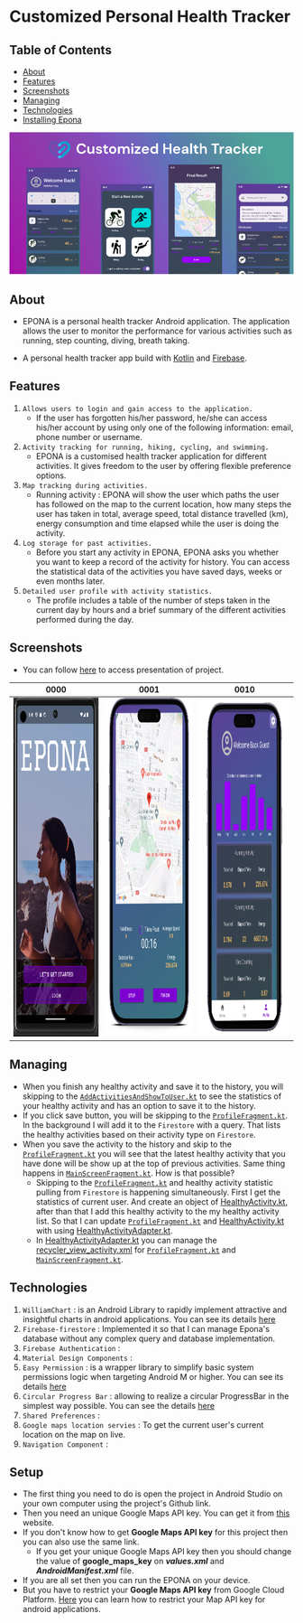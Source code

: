 # Customized Personal Health Tracker

## Table of Contents

* [About](#about)
* [Features](#features)
* [Screenshots](#screenshots)
* [Managing](#managing)
* [Technologies](#technologies)
* [Installing Epona](#setup)



![](app/src/main/res/drawable/image.png)
## About
- EPONA is a personal health tracker Android application. The application allows the user to monitor the performance for various activities such as running, step counting, diving, breath taking.

- A personal health tracker app build with [Kotlin](https://kotlinlang.org/) and [Firebase](https://firebase.google.com/).

## Features

1. `Allows users to login and gain access to the application.`
    - If the user has forgotten his/her password, he/she can access his/her account by using only one of the following information: email, phone number or username.
2. `Activity tracking for running, hiking, cycling, and swimming.`
    - EPONA is a customised health tracker application for different activities. It gives freedom to the user by offering flexible preference options.
3. `Map tracking during activities.`
    - Running activity : EPONA will show the user which paths the user has followed on the map to the current location, how many steps the user has taken in total, average speed, total distance travelled (km), energy consumption and time elapsed while the user is doing the activity.
4. `Log storage for past activities.`
    - Before you start any activity in EPONA, EPONA asks you whether you want to keep a record of the activity for history. You can access the statistical data of the activities you have saved days, weeks or even months later.
5. `Detailed user profile with activity statistics.`
    - The profile includes a table of the number of steps taken in the current day by hours and a brief summary of the different activities performed during the day.

## Screenshots
- You can follow [here](https://www.canva.com/design/DAFmfO0lvMI/yiyRrkEo4jl820y_KGG1yg/edit) to access presentation of project.

|                0000                    |   0001                   |       0010                   |
|:-----------------------------------------:|:------------------------------------------:|:------------------------------------------:|
|<img src="assets\giris.png" width="320" height="600">  | <img src="assets\actvy.png" width="320" height="600"> |  <img src="assets\main.png" width="340" height="600"> |  







## Managing
- When you finish any healthy activity and save it to the history, you will skipping to the [`AddActivitiesAndShowToUser.kt`](https://github.com/bedirhantong/PersonalHealthTrackerApp/blob/master/app/src/main/java/com/example/personalhealthtracker/data/AddActivitiesAndShowToUser.kt) to see the statistics of your healthy activity and has an option to save it to the history.
- If you click save button, you will be skipping to the [`ProfileFragment.kt`](https://github.com/bedirhantong/PersonalHealthTrackerApp/blob/master/app/src/main/java/com/example/personalhealthtracker/ui/profile/ProfileFragment.kt). In the background I will add it to the `Firestore` with a query. That lists the healthy activities based on their activity type on `Firestore`.
- When you save the activity to the history and skip to the [`ProfileFragment.kt`](https://github.com/bedirhantong/PersonalHealthTrackerApp/blob/master/app/src/main/java/com/example/personalhealthtracker/ui/profile/ProfileFragment.kt) you will see that the latest healthy activity that you have done will be show up at the top of previous activities. Same thing happens in  [`MainScreenFragment.kt`](https://github.com/bedirhantong/PersonalHealthTrackerApp/blob/master/app/src/main/java/com/example/personalhealthtracker/ui/mainPage/MainScreenFragment.kt). How is that possible?
    - Skipping to the  [`ProfileFragment.kt`](https://github.com/bedirhantong/PersonalHealthTrackerApp/blob/master/app/src/main/java/com/example/personalhealthtracker/ui/profile/ProfileFragment.kt) and healthy activity statistic pulling from `Firestore` is happening simultaneously. First I get the statistics of current user. And create an object of [HealthyActivity.kt](https://github.com/bedirhantong/PersonalHealthTrackerApp/blob/master/app/src/main/java/com/example/personalhealthtracker/data/HealthyActivity.kt), after than that I add this healthy activity to the my healthy activity list. So that I can update [`ProfileFragment.kt`](https://github.com/bedirhantong/PersonalHealthTrackerApp/blob/master/app/src/main/java/com/example/personalhealthtracker/ui/profile/ProfileFragment.kt) and [HealthyActivity.kt](https://github.com/bedirhantong/PersonalHealthTrackerApp/blob/master/app/src/main/java/com/example/personalhealthtracker/data/HealthyActivity.kt) with using [HealthyActivityAdapter.kt](https://github.com/bedirhantong/PersonalHealthTrackerApp/blob/master/app/src/main/java/com/example/personalhealthtracker/adapter/HealthyActivityAdapter.kt).
    - In [HealthyActivityAdapter.kt](https://github.com/bedirhantong/PersonalHealthTrackerApp/blob/master/app/src/main/java/com/example/personalhealthtracker/adapter/HealthyActivityAdapter.kt) you can manage the [recycler_view_activity.xml](https://github.com/bedirhantong/PersonalHealthTrackerApp/blob/master/app/src/main/res/layout/recycler_view_activity.xml) for [`ProfileFragment.kt`](https://github.com/bedirhantong/PersonalHealthTrackerApp/blob/master/app/src/main/java/com/example/personalhealthtracker/ui/profile/ProfileFragment.kt) and [`MainScreenFragment.kt`](https://github.com/bedirhantong/PersonalHealthTrackerApp/blob/master/app/src/main/java/com/example/personalhealthtracker/ui/mainPage/MainScreenFragment.kt).



## Technologies

1. `WilliamChart` : is an Android Library to rapidly implement attractive and insightful charts in android applications. You can see its details [here](https://github.com/diogobernardino/williamchart)
2. `Firebase-firestore` : Implemented it so that I can manage Epona's database without any complex query and database implementation.
3. `Firebase Authentication` :
4. `Material Design Components` :
5. `Easy Permission` : is a wrapper library to simplify basic system permissions logic when targeting Android M or higher. You can see its details [here](https://github.com/googlesamples/easypermissions)
6. `Circular Progress Bar` : allowing to realize a circular ProgressBar in the simplest way possible. You can see the details [here](https://github.com/lopspower/CircularProgressBar)
7. `Shared Preferences` :
8. `Google maps location servies` : To get the current user's current location on the map on live.
9. `Navigation Component` :

## Setup
- The first thing you need to do is open the project in Android Studio on your own computer using the project's Github link.
- Then you need an unique Google Maps API key. You can get it from [this](https://developers.google.com/maps/documentation/javascript/get-api-key?hl=tr) website.
- If you don't know how to get **Google Maps API key** for this project then you can also use the same link.
    - If you get your unique Google Maps API key then you should change the value of **google_maps_key** on ___values.xml___ and ___AndroidManifest.xml___ file.
- If you are all set then you can run the EPONA on your device.
- But you have to restrict your **Google Maps API key** from Google Cloud Platform. [Here](https://developers.google.com/maps/api-security-best-practices?hl=tr) you can learn how to restrict your Map API key for android applications.
